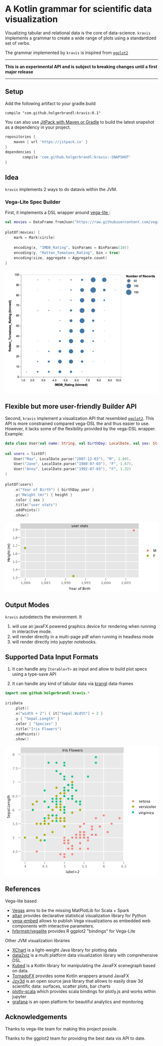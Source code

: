 # A Kotlin grammar for scientific data visualization


Visualizing tabular and relational data is the core of data-science. `kravis` implements a grammar to create a wide range of plots using a standardized set of verbs.



The grammar implemented by `kravis` is inspired from [`ggplot2`](http://ggplot2.org/)


---

**This is an experimental API and is subject to breaking changes until a first major release**

---

## Setup


Add the following artifact to your gradle.build

```
compile "com.github.holgerbrandl:kravis:0.1"
```

You can also use [JitPack with Maven or Gradle](https://jitpack.io/#holgerbrandl/kravis/-SNAPSHOT) to build the latest snapshot as a dependency in your project.

```groovy
repositories {
    maven { url 'https://jitpack.io' }
}
dependencies {
        compile 'com.github.holgerbrandl:kravis:-SNAPSHOT'
}
```

## Idea


`kravis` implements 2 ways to do datavis within the JVM.


### Vega-Lite Spec Builder

First, it implements a DSL wrapper around [vega-lite ](https://vega.github.io/vega-lite/):

```kotlin
val movies = DataFrame.fromJson("https://raw.githubusercontent.com/vega/vega/master/test/data/movies.json")

plotOf(movies) {
    mark = Mark(circle)

    encoding(x, "IMDB_Rating", binParams = BinParams(10))
    encoding(y, "Rotten_Tomatoes_Rating", bin = true)
    encoding(size, aggregate = Aggregate.count)
}

```

![](.README_images/4f4c9880.png)


## Flexible but more user-friendly Builder API

Second, `kravis` implement a visualization API that resembled [`ggplot2`](http://ggplot2.org/). This API is more constrained compared vega-DSL the and thus easier to use. However, it lacks some of the flexibility provided by the vega-DSL wrapper. Example:

```kotlin
data class User(val name: String, val birthDay: LocalDate, val sex: String, val height: Double) {}

val users = listOf(
    User("Max", LocalDate.parse("2007-12-03"), "M", 1.89),
    User("Jane", LocalDate.parse("1980-07-03"), "F", 1.67),
    User("Anna", LocalDate.parse("1992-07-03"), "F", 1.32)
)

plotOf(users)
    .x("Year of Birth") { birthDay.year }
    .y("Height (m)") { height }
    .color { sex }
    .title("user stats")
    .addPoints()
    .show()

```
![](.README_images/2761d77d.png)



## Output Modes

`kravis` autodetects the environment. It

1. will use an javaFX powered graphics device for rendering when running in interactive mode.
2. will render directly in a multi-page pdf when running in headless mode
3. will render directly into jupyter notebooks.

## Supported Data Input Formats

1. It can handle any `Iterable<T>` as input and allow to build plot specs using a type-save API

2. It can handle any kind of tabular data via [krangl](https://github.com/holgerbrandl/krangl) data-frames

```kotlin
import com.github.holgerbrandl.kravis.*

irisData
    .plot()
    .x("width + 2") { it["Sepal.Width"] + 2 } 
    .y { "Sepal.Length" }
    .color { "Species" }
    .title("Iris Flowers")
    .addPoints()
    .show()
```

![](.README_images/59d702d4.png)



## References

Vega-lite based
* [Vegas](https://github.com/vegas-viz/Vegas) aims to be the missing MatPlotLib for Scala + Spark
* [altair](https://github.com/altair-viz/altair) provides declarative statistical visualization library for Python
* [vega-embed](https://github.com/vega/vega-embed) allows to publish Vega visualizations as embedded web components with interactive parameters.
* [hrbrmstr/vegalite](https://github.com/hrbrmstr/vegalite) provides R ggplot2 "bindings" for Vega-Lite



Other JVM visualization libraries
* [XChart](https://github.com/timmolter/XChart) is a light-weight Java library for plotting data
* [data2viz](https://github.com/data2viz/data2viz) is a multi platform data visualization library with comprehensive DSL
* [Kubed](https://github.com/hudsonb/kubed/) is a Kotlin library for manipulating the JavaFX scenegraph based on data.
* [TornadoFX](https://github.com/edvin/tornadofx/wiki/Charts) provides some Kotlin wrappers around JavaFX
* [Jzy3d](http://www.jzy3d.org/) is an open source java library that allows to easily draw 3d scientific data: surfaces, scatter plots, bar charts
* [plotly-scala](https://github.com/alexarchambault/plotly-scala) which provides scala bindings for plotly.js and works within jupyter
* [grafana](https://grafana.com/) is an open platform for beautiful analytics and monitoring



## Acknowledgements

Thanks to vega-lite team for making this project possile.

Thanks to the ggplot2 team for providing the best data vis API to date.


